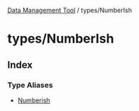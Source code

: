 [Data Management Tool](../../index.md) / types/NumberIsh

# types/NumberIsh

## Index

### Type Aliases

- [Numberish](type-aliases/Numberish.md)
